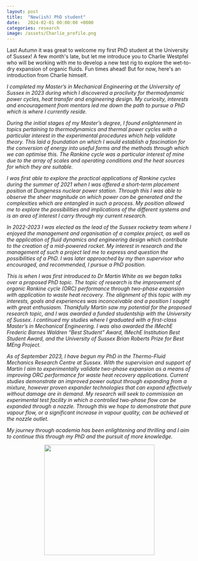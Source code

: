 ```yaml
---
layout: post
title:  "New(ish) PhD student"
date:   2024-02-01 00:00:00 +0000
categories: research
image: /assets/Charlie_profile.png
---
```

Last Autumn it was great to welcome my first PhD student at the University of Sussex! A few month's late, but let me introduce you to Charlie Westpfel who will be working with me to develop a new test rig to explore the wet-to-dry expansion of organic fluids. Fun times ahead! But for now, here's an introduction from Charlie himself. 

*I completed my Master’s in Mechanical Engineering at the University of Sussex in 2023 during which I discovered a proclivity for thermodynamic power cycles, heat transfer and engineering design. My curiosity, interests and encouragement from mentors led me down the path to pursue a PhD which is where I currently reside.*

*During the initial stages of my Master’s degree, I found enlightenment in topics pertaining to thermodynamics and thermal power cycles with a particular interest in the experimental procedures which help validate theory. This laid a foundation on which I would establish a fascination for the conversion of energy into useful forms and the methods through which we can optimise this. The Rankine cycle was a particular interest of mine due to the array of scales and operating conditions and the heat sources for which they are suitable.*

*I was first able to explore the practical applications of Rankine cycles during the summer of 2021 when I was offered a short-term placement position at Dungeness nuclear power station. Through this I was able to observe the sheer magnitude on which power can be generated and the complexities which are entangled in such a process. My position allowed me to explore the possibilities and implications of the different systems and is an area of interest I carry through my current research.*

*In 2022-2023 I was elected as the lead of the Sussex rocketry team where I enjoyed the management and organisation of a complex project, as well as the application of fluid dynamics and engineering design which contribute to the creation of a mid-powered rocket. My interest in research and the management of such a project led me to express and question the possibilities of a PhD. I was later approached by my then supervisor who encouraged, and recommended, I pursue a PhD position.* 

*This is when I was first introduced to Dr Martin White as we began talks over a proposed PhD topic. The topic of research is the improvement of organic Rankine cycle (ORC) performance through two-phase expansion with application to waste heat recovery. The alignment of this topic with my interests, goals and experiences was inconceivable and a position I sought with great enthusiasm. Thankfully Martin saw my potential for the proposed research topic, and I was awarded a funded studentship with the University of Sussex. I continued my studies where I graduated with a first-class Master’s in Mechanical Engineering. I was also awarded the IMechE Frederic Barnes Waldren “Best Student” Award, IMechE Institution Best Student Award, and the University of Sussex Brian Roberts Prize for Best MEng Project.*

*As of September 2023, I have begun my PhD in the Thermo-Fluid Mechanics Research Centre at Sussex. With the supervision and support of Martin I aim to experimentally validate two-phase expansion as a means of improving ORC performance for waste heat recovery applications. Current studies demonstrate an improved power output through expanding from a mixture, however proven expander technologies that can expand effectively without damage are in demand. My research will seek to commission an experimental test facility in which a controlled two-phase flow can be expanded through a nozzle. Through this we hope to demonstrate that pure vapour flow, or a significant increase in vapour quality, can be achieved at the nozzle outlet.*

*My journey through academia has been enlightening and thrilling and I aim to continue this through my PhD and the pursuit of more knowledge.*

<p></p>
<div style="text-align:center">
	<img src="{{site.baseurl}}/assets/Charlie_profile.png" style="width:300px;" />
</div>
<p></p>